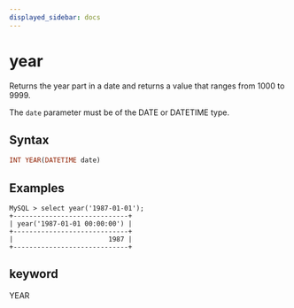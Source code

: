 ```yaml
---
displayed_sidebar: docs
---
```


# year



Returns the year part in a date and returns a value that ranges from 1000 to 9999.

The `date` parameter must be of the DATE or DATETIME type.

## Syntax

```Haskell
INT YEAR(DATETIME date)
```

## Examples

```Plain Text
MySQL > select year('1987-01-01');
+-----------------------------+
| year('1987-01-01 00:00:00') |
+-----------------------------+
|                        1987 |
+-----------------------------+
```

## keyword

YEAR